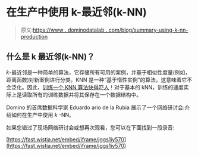 # 在生产中使用 k-最近邻(k-NN)

> 原文:[https://www . dominodatalab . com/blog/summary-using-k-nn-production](https://www.dominodatalab.com/blog/summary-using-k-nn-production)

## 什么是 k 最近邻(k-NN)？

*k*-最近邻是一种简单的算法，它存储所有可用的案例，并基于相似性度量(例如，距离函数)对新案例进行分类。KNN 是一种“基于惰性实例”的算法，这意味着它不会泛化。因此，[训练一个 KNN 算法快得吓人](/knn-with-examples-in-python)！对于基本的 kNN，训练的速度实际上是读取所有的训练数据并将其保存在一个数据结构中。

Domino 的首席数据科学家 Eduardo ario de la Rubia 展示了一个网络研讨会:介绍如何在生产中使用 *k* -NN。

如果您错过了现场网络研讨会或想再次观看，您可以在下面找到一段录音:

[https://fast.wistia.net/embed/iframe/jggs1iy570](https://fast.wistia.net/embed/iframe/jggs1iy570)